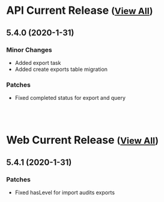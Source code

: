 
# API Current Release <small>([View All](/API.md))</small>
## 5.4.0 (2020-1-31)
### Minor Changes 

- Added export task
- Added create exports table migration

### Patches 

- Fixed completed status for export and query

<br><br>
# Web Current Release <small>([View All](/Web.md))</small>
## 5.4.1 (2020-1-31)
### Patches 

- Fixed hasLevel for import audits exports

  